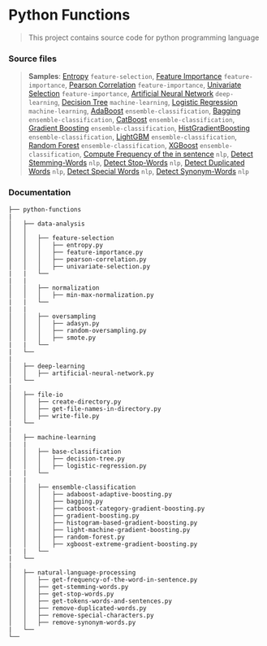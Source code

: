 Python Functions
============================

> This project contains source code for python programming language

### Source files

> **Samples**: [Entropy](https://github.com/furkanuyanik/python-functions/blob/master/data-analysis/feature-selection/entropy.py) `feature-selection`, 
[Feature Importance](https://github.com/furkanuyanik/python-functions/blob/master/data-analysis/feature-selection/feature-importance.py) `feature-importance`, 
[Pearson Correlation](https://github.com/furkanuyanik/python-functions/blob/master/data-analysis/feature-selection/pearson-correlation.py) `feature-importance`, 
[Univariate Selection](https://github.com/furkanuyanik/python-functions/blob/master/data-analysis/feature-selection/univariate-selection.py) `feature-importance`, 
[Artificial Neural Network](https://github.com/furkanuyanik/python-functions/blob/master/deep-learning/artificial-neural-network.py) `deep-learning`, 
[Decision Tree](https://github.com/furkanuyanik/python-functions/blob/master/machine-learning/base-classification/decision-tree.py) `machine-learning`, 
[Logistic Regression](https://github.com/furkanuyanik/python-functions/blob/master/machine-learning/base-classification/logistic-regression.py) `machine-learning`, 
[AdaBoost](https://github.com/furkanuyanik/python-functions/blob/master/machine-learning/ensemble-classification/adaboost-adaptive-boosting.py) `ensemble-classification`, 
[Bagging](https://github.com/furkanuyanik/python-functions/blob/master/machine-learning/ensemble-classification/bagging.py) `ensemble-classification`, 
[CatBoost](https://github.com/furkanuyanik/python-functions/blob/master/machine-learning/ensemble-classification/catboost-category-gradient-boosting.py) `ensemble-classification`, 
[Gradient Boosting](https://github.com/furkanuyanik/python-functions/blob/master/machine-learning/ensemble-classification/gradient-boosting.py) `ensemble-classification`, 
[HistGradientBoosting](https://github.com/furkanuyanik/python-functions/blob/master/machine-learning/ensemble-classification/histogram-based-gradient-boosting.py) `ensemble-classification`, 
[LightGBM](https://github.com/furkanuyanik/python-functions/blob/master/machine-learning/ensemble-classification/lightgbm-light-gradient-boosting-machine.py) `ensemble-classification`, 
[Random Forest](https://github.com/furkanuyanik/python-functions/blob/master/machine-learning/ensemble-classification/random-forest.py) `ensemble-classification`, 
[XGBoost](https://github.com/furkanuyanik/python-functions/blob/master/machine-learning/ensemble-classification/xgboost-extreme-gradient-boosting.py) `ensemble-classification`, 
[Compute Frequency of the in sentence](https://github.com/furkanuyanik/python-functions/blob/master/natural-language-processing/get-frequency-of-the-word-in-sentence.py) `nlp`, 
[Detect Stemming-Words](https://github.com/furkanuyanik/python-functions/blob/master/natural-language-processing/get-stemming-words.py) `nlp`, 
[Detect Stop-Words](https://github.com/furkanuyanik/python-functions/blob/master/natural-language-processing/get-stop-words.py) `nlp`, 
[Detect Duplicated Words](https://github.com/furkanuyanik/python-functions/blob/master/natural-language-processing/remove-duplicated-words.py) `nlp`, 
[Detect Special Words](https://github.com/furkanuyanik/python-functions/blob/master/natural-language-processing/remove-special-characters.py) `nlp`, 
[Detect Synonym-Words](https://github.com/furkanuyanik/python-functions/blob/master/natural-language-processing/remove-synonym-words.py) `nlp`

### Documentation
    ├── python-functions
    |   
    │   ├── data-analysis
    │   │ 
    │   │   ├── feature-selection
    │   │   │   ├── entropy.py
    │   │   │   ├── feature-importance.py
    │   │   │   ├── pearson-correlation.py
    │   │   │   ├── univariate-selection.py
    |   |   └──
    |   |
    │   │   ├── normalization
    │   │   │   ├── min-max-normalization.py
    |   |   └──
    |   |  
    │   │   ├── oversampling
    │   │   │   ├── adasyn.py
    │   │   │   ├── random-oversampling.py
    │   │   │   ├── smote.py
    |   |   └──
    |   └──
    |
    │   ├── deep-learning     
    │   │   ├── artificial-neural-network.py
    |   └──
    |
    │   ├── file-io        
    │   │   ├── create-directory.py
    │   │   ├── get-file-names-in-directory.py
    │   │   ├── write-file.py
    |   └──
    |
    │   ├── machine-learning   
    |   |
    │   │   ├── base-classification
    │   │   │   ├── decision-tree.py
    │   │   │   ├── logistic-regression.py
    |   |   └──
    |   |  
    │   │   ├── ensemble-classification 
    │   │   │   ├── adaboost-adaptive-boosting.py
    │   │   │   ├── bagging.py
    │   │   │   ├── catboost-category-gradient-boosting.py
    │   │   │   ├── gradient-boosting.py
    │   │   │   ├── histogram-based-gradient-boosting.py
    │   │   │   ├── light-machine-gradient-boosting.py
    │   │   │   ├── random-forest.py
    │   │   │   ├── xgboost-extreme-gradient-boosting.py
    |   |   └──
    |   └──
    |
    │   ├── natural-language-processing  
    │   │   ├── get-frequency-of-the-word-in-sentence.py
    │   │   ├── get-stemming-words.py
    │   │   ├── get-stop-words.py
    │   │   ├── get-tokens-words-and-sentences.py
    │   │   ├── remove-duplicated-words.py
    │   │   ├── remove-special-characters.py
    │   │   ├── remove-synonym-words.py
    |   └──
    └── 
